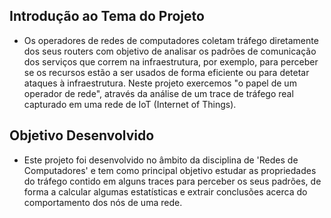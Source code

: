 ## Introdução ao Tema do Projeto
- Os operadores de redes de computadores coletam tráfego diretamente dos seus routers com objetivo de analisar os padrões de comunicação dos serviços que correm na infraestrutura, por exemplo, para perceber se os recursos estão a ser usados de forma eficiente ou para detetar ataques à infraestrutura. Neste projeto exercemos "o papel de um operador de rede", através da análise de um trace de tráfego real capturado em uma rede de IoT (Internet of Things).

## Objetivo Desenvolvido
- Este projeto foi desenvolvido no âmbito da disciplina de 'Redes de Computadores' e tem como principal objetivo estudar as propriedades do tráfego contido em alguns traces para perceber os seus padrões, de forma a calcular algumas estatísticas e extrair conclusões acerca do comportamento dos nós de uma rede.
